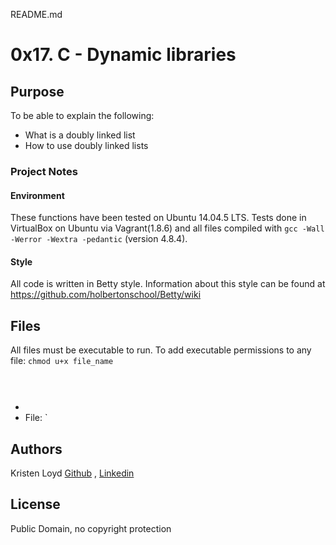 README.md
# 0x17. C - Dynamic libraries

## Purpose
To be able to explain the following:
* What is a doubly linked list
* How to use doubly linked lists

### Project Notes
#### Environment
These functions have been tested on Ubuntu 14.04.5 LTS.
Tests done in VirtualBox on Ubuntu via Vagrant(1.8.6) and all files compiled with `gcc -Wall -Werror -Wextra -pedantic` (version 4.8.4).

#### Style
All code is written in Betty style. Information about this style can be found at https://github.com/holbertonschool/Betty/wiki

## Files 
All files must be executable to run. To add executable permissions to any file: `chmod u+x file_name`

##### ` ` 

* 
* File: `

## Authors
Kristen Loyd        <a href='https://github.com/KRLoyd'>Github</a> ,  <a href='https://www.linkedin.com/in/kristen-loyd-34984a92/'>Linkedin</a>

## License
Public Domain, no copyright protection